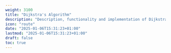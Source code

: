 ```yaml
---
weight: 3100
title: "Dijkstra's Algorithm"
description: "Description, functionality and implementation of Dijkstra's Algorithm"
icon: "route"
date: "2025-01-06T15:31:23+01:00"
lastmod: "2025-01-06T15:31:23+01:00"
draft: false
toc: true
---
```

